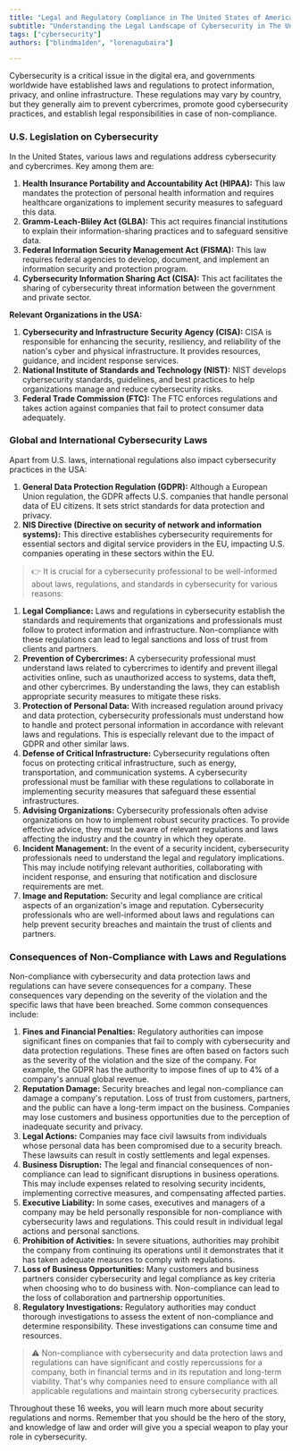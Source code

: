 ```yaml
---
title: "Legal and Regulatory Compliance in The United States of America"
subtitle: "Understanding the Legal Landscape of Cybersecurity in The United States of America: Key Laws, Regulations, and the Role of Incident Response Plans in Protecting Digital Infrastructure."
tags: ["cybersecurity"]
authors: ["blindma1den", "lorenagubaira"]

---
```


Cybersecurity is a critical issue in the digital era, and governments worldwide have established laws and regulations to protect information, privacy, and online infrastructure. These regulations may vary by country, but they generally aim to prevent cybercrimes, promote good cybersecurity practices, and establish legal responsibilities in case of non-compliance.

### U.S. Legislation on Cybersecurity

In the United States, various laws and regulations address cybersecurity and cybercrimes. Key among them are:

1. **Health Insurance Portability and Accountability Act (HIPAA):** This law mandates the protection of personal health information and requires healthcare organizations to implement security measures to safeguard this data.
2. **Gramm-Leach-Bliley Act (GLBA):** This act requires financial institutions to explain their information-sharing practices and to safeguard sensitive data.
3. **Federal Information Security Management Act (FISMA):** This law requires federal agencies to develop, document, and implement an information security and protection program.
4. **Cybersecurity Information Sharing Act (CISA):** This act facilitates the sharing of cybersecurity threat information between the government and private sector.

**Relevant Organizations in the USA:**

1. **Cybersecurity and Infrastructure Security Agency (CISA):** CISA is responsible for enhancing the security, resiliency, and reliability of the nation's cyber and physical infrastructure. It provides resources, guidance, and incident response services.
2. **National Institute of Standards and Technology (NIST):** NIST develops cybersecurity standards, guidelines, and best practices to help organizations manage and reduce cybersecurity risks.
3. **Federal Trade Commission (FTC):** The FTC enforces regulations and takes action against companies that fail to protect consumer data adequately.

### Global and International Cybersecurity Laws

Apart from U.S. laws, international regulations also impact cybersecurity practices in the USA:

1. **General Data Protection Regulation (GDPR):** Although a European Union regulation, the GDPR affects U.S. companies that handle personal data of EU citizens. It sets strict standards for data protection and privacy.
2. **NIS Directive (Directive on security of network and information systems):** This directive establishes cybersecurity requirements for essential sectors and digital service providers in the EU, impacting U.S. companies operating in these sectors within the EU.

> 👉 It is crucial for a cybersecurity professional to be well-informed about laws, regulations, and standards in cybersecurity for various reasons:

1. **Legal Compliance:** Laws and regulations in cybersecurity establish the standards and requirements that organizations and professionals must follow to protect information and infrastructure. Non-compliance with these regulations can lead to legal sanctions and loss of trust from clients and partners.
2. **Prevention of Cybercrimes:** A cybersecurity professional must understand laws related to cybercrimes to identify and prevent illegal activities online, such as unauthorized access to systems, data theft, and other cybercrimes. By understanding the laws, they can establish appropriate security measures to mitigate these risks.
3. **Protection of Personal Data:** With increased regulation around privacy and data protection, cybersecurity professionals must understand how to handle and protect personal information in accordance with relevant laws and regulations. This is especially relevant due to the impact of GDPR and other similar laws.
4. **Defense of Critical Infrastructure:** Cybersecurity regulations often focus on protecting critical infrastructure, such as energy, transportation, and communication systems. A cybersecurity professional must be familiar with these regulations to collaborate in implementing security measures that safeguard these essential infrastructures.
5. **Advising Organizations:** Cybersecurity professionals often advise organizations on how to implement robust security practices. To provide effective advice, they must be aware of relevant regulations and laws affecting the industry and the country in which they operate.
6. **Incident Management:** In the event of a security incident, cybersecurity professionals need to understand the legal and regulatory implications. This may include notifying relevant authorities, collaborating with incident response, and ensuring that notification and disclosure requirements are met.
7. **Image and Reputation:** Security and legal compliance are critical aspects of an organization's image and reputation. Cybersecurity professionals who are well-informed about laws and regulations can help prevent security breaches and maintain the trust of clients and partners.

### Consequences of Non-Compliance with Laws and Regulations

Non-compliance with cybersecurity and data protection laws and regulations can have severe consequences for a company. These consequences vary depending on the severity of the violation and the specific laws that have been breached. Some common consequences include:

1. **Fines and Financial Penalties:** Regulatory authorities can impose significant fines on companies that fail to comply with cybersecurity and data protection regulations. These fines are often based on factors such as the severity of the violation and the size of the company. For example, the GDPR has the authority to impose fines of up to 4% of a company's annual global revenue.
2. **Reputation Damage:** Security breaches and legal non-compliance can damage a company's reputation. Loss of trust from customers, partners, and the public can have a long-term impact on the business. Companies may lose customers and business opportunities due to the perception of inadequate security and privacy.
3. **Legal Actions:** Companies may face civil lawsuits from individuals whose personal data has been compromised due to a security breach. These lawsuits can result in costly settlements and legal expenses.
4. **Business Disruption:** The legal and financial consequences of non-compliance can lead to significant disruptions in business operations. This may include expenses related to resolving security incidents, implementing corrective measures, and compensating affected parties.
5. **Executive Liability:** In some cases, executives and managers of a company may be held personally responsible for non-compliance with cybersecurity laws and regulations. This could result in individual legal actions and personal sanctions.
6. **Prohibition of Activities:** In severe situations, authorities may prohibit the company from continuing its operations until it demonstrates that it has taken adequate measures to comply with regulations.
7. **Loss of Business Opportunities:** Many customers and business partners consider cybersecurity and legal compliance as key criteria when choosing who to do business with. Non-compliance can lead to the loss of collaboration and partnership opportunities.
8. **Regulatory Investigations:** Regulatory authorities may conduct thorough investigations to assess the extent of non-compliance and determine responsibility. These investigations can consume time and resources.

> ⚠️ Non-compliance with cybersecurity and data protection laws and regulations can have significant and costly repercussions for a company, both in financial terms and in its reputation and long-term viability. That's why companies need to ensure compliance with all applicable regulations and maintain strong cybersecurity practices.

Throughout these 16 weeks, you will learn much more about security regulations and norms. Remember that you should be the hero of the story, and knowledge of law and order will give you a special weapon to play your role in cybersecurity.
